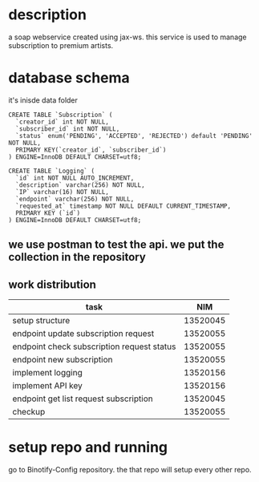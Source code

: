 # description

a soap webservice created using jax-ws. this service is used to manage subscription to premium artists.

# database schema

it's inisde data folder

```
CREATE TABLE `Subscription` (
  `creator_id` int NOT NULL,
  `subscriber_id` int NOT NULL,
  `status` enum('PENDING', 'ACCEPTED', 'REJECTED') default 'PENDING' NOT NULL,
  PRIMARY KEY(`creator_id`, `subscriber_id`)
) ENGINE=InnoDB DEFAULT CHARSET=utf8;

CREATE TABLE `Logging` (
  `id` int NOT NULL AUTO_INCREMENT,
  `description` varchar(256) NOT NULL,
  `IP` varchar(16) NOT NULL,
  `endpoint` varchar(256) NOT NULL,
  `requested_at` timestamp NOT NULL DEFAULT CURRENT_TIMESTAMP,
  PRIMARY KEY (`id`)
) ENGINE=InnoDB DEFAULT CHARSET=utf8;
```

## we use postman to test the api. we put the collection in the repository

## work distribution

| task                                       | NIM      |
| ------------------------------------------ | -------- |
| setup structure                            | 13520045 |
| endpoint update subscription request       | 13520055 |
| endpoint check subscription request status | 13520055 |
| endpoint new subscription                  | 13520055 |
| implement logging                          | 13520156 |
| implement API key                          | 13520156 |
| endpoint get list request subscription     | 13520045 |
| checkup                                    | 13520055 |

# setup repo and running

go to Binotify-Config repository. the that repo will setup every other repo.
